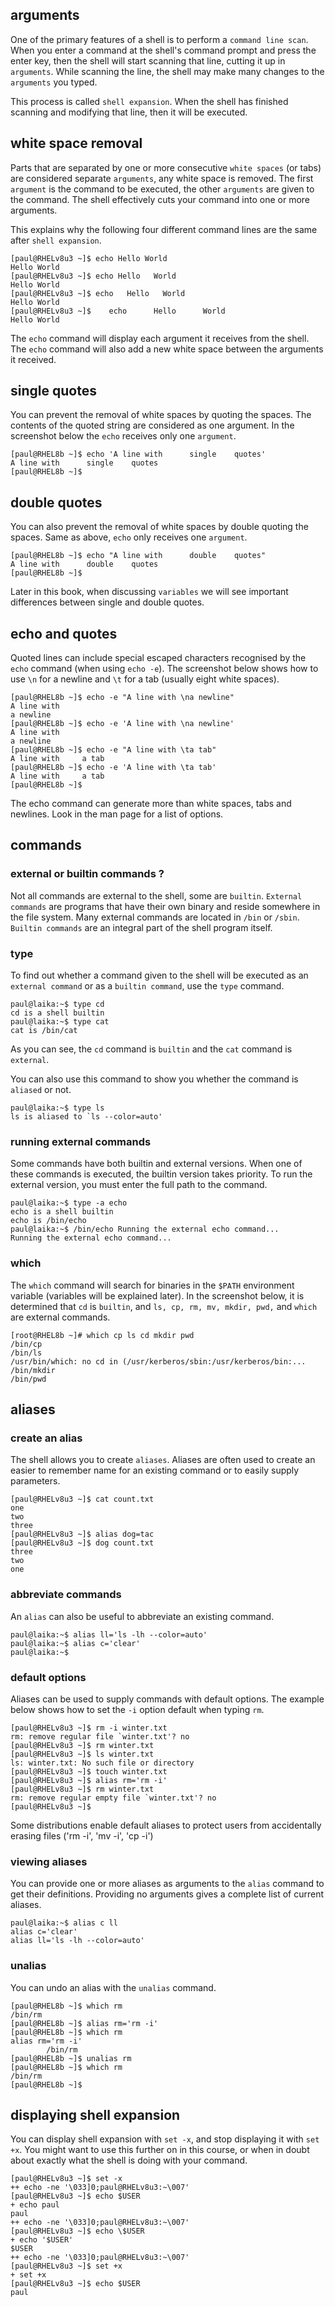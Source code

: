 ## arguments

One of the primary features of a shell is to perform a
`command line scan`. When you enter a command at the
shell\'s command prompt and press the enter key, then the shell will
start scanning that line, cutting it up in `arguments`. While scanning
the line, the shell may make many changes to the `arguments` you typed.

This process is called `shell expansion`. When the shell
has finished scanning and modifying that line, then it will be executed.

## white space removal

Parts that are separated by one or more consecutive
`white spaces` (or tabs) are considered separate
`arguments`, any white space is removed. The first
`argument` is the command to be executed, the other
`arguments` are given to the command. The shell effectively cuts your
command into one or more arguments.

This explains why the following four different command lines are the
same after `shell expansion`.

    [paul@RHELv8u3 ~]$ echo Hello World
    Hello World
    [paul@RHELv8u3 ~]$ echo Hello   World
    Hello World
    [paul@RHELv8u3 ~]$ echo   Hello   World
    Hello World
    [paul@RHELv8u3 ~]$    echo      Hello      World
    Hello World

The `echo` command will display each argument it receives
from the shell. The `echo` command will also add a new white space
between the arguments it received.

## single quotes

You can prevent the removal of white spaces by quoting the spaces. The
contents of the quoted string are considered as one argument. In the
screenshot below the `echo` receives only one `argument`.

    [paul@RHEL8b ~]$ echo 'A line with      single    quotes'
    A line with      single    quotes
    [paul@RHEL8b ~]$

## double quotes

You can also prevent the removal of white spaces by double quoting
 the spaces. Same as above, `echo` only receives one
`argument`.

    [paul@RHEL8b ~]$ echo "A line with      double    quotes"
    A line with      double    quotes
    [paul@RHEL8b ~]$

Later in this book, when discussing `variables` we will see important
differences between single and double quotes.

## echo and quotes

Quoted lines can include special escaped characters recognised by the
`echo` command (when using `echo -e`). The screenshot
below shows how to use `\n` for a newline and `\t` for a tab (usually
eight white spaces).

    [paul@RHEL8b ~]$ echo -e "A line with \na newline"
    A line with 
    a newline
    [paul@RHEL8b ~]$ echo -e 'A line with \na newline'
    A line with 
    a newline
    [paul@RHEL8b ~]$ echo -e "A line with \ta tab"
    A line with     a tab
    [paul@RHEL8b ~]$ echo -e 'A line with \ta tab'
    A line with     a tab
    [paul@RHEL8b ~]$

The echo command can generate more than white spaces, tabs and newlines.
Look in the man page for a list of options.

## commands

### external or builtin commands ?

Not all commands are external to the shell, some are `builtin`.
`External commands` are programs that have their own binary and reside
somewhere in the file system. Many external commands are located in
`/bin` or `/sbin`. `Builtin commands` are an
integral part of the shell program itself.

### type

To find out whether a command given to the shell will be executed as an
`external command` or as a `builtin command`, use the
`type` command.

    paul@laika:~$ type cd
    cd is a shell builtin
    paul@laika:~$ type cat
    cat is /bin/cat

As you can see, the `cd` command is `builtin` and the `cat` command is
`external`.

You can also use this command to show you whether the command is
`aliased` or not.

    paul@laika:~$ type ls
    ls is aliased to `ls --color=auto'

### running external commands

Some commands have both builtin and external versions. When one of these
commands is executed, the builtin version takes priority. To run the
external version, you must enter the full path to the command.

    paul@laika:~$ type -a echo
    echo is a shell builtin
    echo is /bin/echo
    paul@laika:~$ /bin/echo Running the external echo command... 
    Running the external echo command...

### which

The `which` command will search for binaries in the
`$PATH` environment variable (variables will be explained
later). In the screenshot below, it is determined that `cd` is
`builtin`, and `ls, cp, rm, mv, mkdir, pwd,` and `which` are external
commands.

    [root@RHEL8b ~]# which cp ls cd mkdir pwd 
    /bin/cp
    /bin/ls
    /usr/bin/which: no cd in (/usr/kerberos/sbin:/usr/kerberos/bin:...
    /bin/mkdir
    /bin/pwd

## aliases

### create an alias

The shell allows you to create `aliases`. Aliases are
often used to create an easier to remember name for an existing command
or to easily supply parameters.

    [paul@RHELv8u3 ~]$ cat count.txt 
    one
    two
    three
    [paul@RHELv8u3 ~]$ alias dog=tac
    [paul@RHELv8u3 ~]$ dog count.txt 
    three
    two
    one

### abbreviate commands

An `alias` can also be useful to abbreviate an existing
command.

    paul@laika:~$ alias ll='ls -lh --color=auto'
    paul@laika:~$ alias c='clear'
    paul@laika:~$

### default options

Aliases can be used to supply commands with default options. The example
below shows how to set the `-i` option default when typing
`rm`.

    [paul@RHELv8u3 ~]$ rm -i winter.txt 
    rm: remove regular file `winter.txt'? no
    [paul@RHELv8u3 ~]$ rm winter.txt 
    [paul@RHELv8u3 ~]$ ls winter.txt
    ls: winter.txt: No such file or directory
    [paul@RHELv8u3 ~]$ touch winter.txt
    [paul@RHELv8u3 ~]$ alias rm='rm -i'
    [paul@RHELv8u3 ~]$ rm winter.txt 
    rm: remove regular empty file `winter.txt'? no
    [paul@RHELv8u3 ~]$

Some distributions enable default aliases to protect users from
accidentally erasing files (\'rm -i\', \'mv -i\', \'cp -i\')

### viewing aliases

You can provide one or more aliases as arguments to the `alias` command
to get their definitions. Providing no arguments gives a complete list
of current aliases.

    paul@laika:~$ alias c ll
    alias c='clear'
    alias ll='ls -lh --color=auto'

### unalias

You can undo an alias with the `unalias` command.

    [paul@RHEL8b ~]$ which rm
    /bin/rm
    [paul@RHEL8b ~]$ alias rm='rm -i'
    [paul@RHEL8b ~]$ which rm
    alias rm='rm -i'
            /bin/rm
    [paul@RHEL8b ~]$ unalias rm
    [paul@RHEL8b ~]$ which rm
    /bin/rm
    [paul@RHEL8b ~]$

## displaying shell expansion

You can display shell expansion with `set -x`, and stop
displaying it with `set +x`. You might want to use this
further on in this course, or when in doubt about exactly what the shell
is doing with your command.

    [paul@RHELv8u3 ~]$ set -x
    ++ echo -ne '\033]0;paul@RHELv8u3:~\007'
    [paul@RHELv8u3 ~]$ echo $USER
    + echo paul
    paul
    ++ echo -ne '\033]0;paul@RHELv8u3:~\007'
    [paul@RHELv8u3 ~]$ echo \$USER
    + echo '$USER'
    $USER
    ++ echo -ne '\033]0;paul@RHELv8u3:~\007'
    [paul@RHELv8u3 ~]$ set +x
    + set +x
    [paul@RHELv8u3 ~]$ echo $USER
    paul

